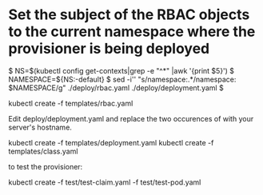 # Set the subject of the RBAC objects to the current namespace where the provisioner is being deployed
$ NS=$(kubectl config get-contexts|grep -e "^\*" |awk '{print $5}')
$ NAMESPACE=${NS:-default}
$ sed -i'' "s/namespace:.*/namespace: $NAMESPACE/g" ./deploy/rbac.yaml ./deploy/deployment.yaml
$ 

kubectl create -f templates/rbac.yaml

Edit deploy/deployment.yaml and replace the two occurences of with your server's hostname.

kubectl create -f templates/deployment.yaml
kubectl create -f templates/class.yaml

to test the provisioner:

kubectl create -f test/test-claim.yaml -f test/test-pod.yaml